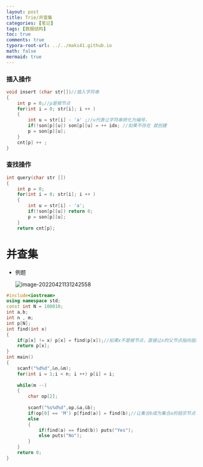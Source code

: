 ```yaml
---
layout: post
title: Trie/并查集
categories: [笔记]
tags: [数据结构]
toc: true
comments: true
typora-root-url: ../../maki41.github.io
math: false
mermaid: true
---
```




### 插入操作



```c++
void insert (char str[])//插入字符串
{
    int p = 0;//p是根节点
    for(int i = 0; str[i]; i ++ )
    {
        int u = str[i] - 'a' ;//u代表让字符串转化为编号， 
        if(!son[p][u]) son[p][u] = ++ idx; //如果不存在 就创建 
        p = son[p][u];
    }
    cnt[p] ++ ;
}
```

### 查找操作

```c++
int query(char str [])
{
    int p = 0;
    for(int i = 0; str[i]; i ++ )
    {
        int u = str[i] - 'a';
        if(!son[p][u]) return 0;
        p = son[p][u];
    }
    return cnt[p];
```




# 并查集

+ 例题

  ![image-20220421131242558](/../../../assets/blog_res/2022-0418-trie.assets/image-20220421131242558.png)

```c++
#include<iostream>
using namespace std;
const int N = 100010;
int a,b;
int n , m;
int p[N];
int find(int x)
{
    if(p[x] != x) p[x] = find(p[x]);//如果x不是根节点，直接让x的父节点指向祖宗节点。路径压缩
    return p[x];
}
int main()
{
    scanf("%d%d",&n,&m);
    for(int i = 1;i < n; i ++) p[i] = i;
    
    while(m --)
    {
        char op[2];
    
        scanf("%s%d%d",op,&a,&b);
        if(op[0] == 'M') p[find(a)] = find(b);//让集合b成为集合a的祖宗节点
        else 
        {
            if(find(a) == find(b)) puts("Yes");
            else puts("No");
        }
    }
    return 0;
}
```

